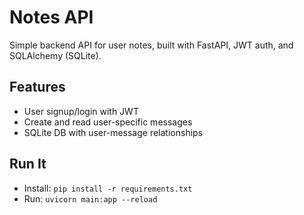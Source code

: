 # Notes API
Simple backend API for user notes, built with FastAPI, JWT auth, and SQLAlchemy (SQLite).

## Features
- User signup/login with JWT
- Create and read user-specific messages
- SQLite DB with user-message relationships

## Run It
- Install: `pip install -r requirements.txt`
- Run: `uvicorn main:app --reload`
